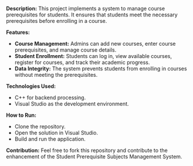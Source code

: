 **Description:**
This project implements a system to manage course prerequisites for students. It ensures that students meet the necessary prerequisites before enrolling in a course.

**Features:**
- **Course Management:** Admins can add new courses, enter course prerequisites, and manage course details.
- **Student Enrollment:** Students can log in, view available courses, register for courses, and track their academic progress.
- **Data Integrity:** The system prevents students from enrolling in courses without meeting the prerequisites.

**Technologies Used:**
- C++ for backend processing.
- Visual Studio as the development environment.

**How to Run:**
- Clone the repository.
- Open the solution in Visual Studio.
- Build and run the application.

**Contribution:**
Feel free to fork this repository and contribute to the enhancement of the Student Prerequisite Subjects Management System.
